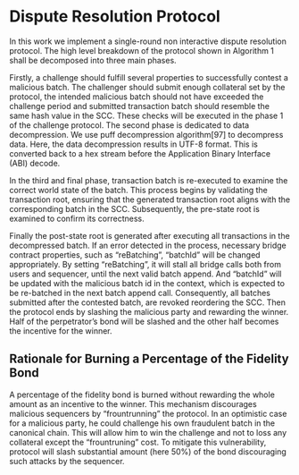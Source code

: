 # Dispute Resolution Protocol
In this work we implement a single-round non interactive dispute resolution protocol.
The high level breakdown of the protocol shown in Algorithm 1 shall be decomposed
into three main phases.

Firstly, a challenge should fulfill several properties to successfully contest a malicious
batch. The challenger should submit enough collateral set by the protocol, the
intended malicious batch should not have exceeded the challenge period and submitted
transaction batch should resemble the same hash value in the SCC. These checks will
be executed in the phase 1 of the challenge protocol.
The second phase is dedicated to data decompression. We use puff decompression
algorithm[97] to decompress data. Here, the data decompression results in UTF-8
format. This is converted back to a hex stream before the Application Binary Interface
(ABI) decode.

In the third and final phase, transaction batch is re-executed to examine the correct
world state of the batch. This process begins by validating the transaction root,
ensuring that the generated transaction root aligns with the corresponding batch in
the SCC. Subsequently, the pre-state root is examined to confirm its correctness.

Finally the post-state root is generated after executing all transactions in the
decompressed batch. If an error detected in the process, necessary bridge contract
properties, such as “reBatching”, “batchId” will be changed appropriately. By setting
“reBatching”, it will stall all bridge calls both from users and sequencer, until the next
valid batch append. And “batchId” will be updated with the malicious batch id in
the context, which is expected to be re-batched in the next batch append call.
Consequently, all batches submitted after the contested batch, are revoked 
reordering the SCC. Then the protocol ends by slashing the malicious party and
rewarding the winner. Half of the perpetrator’s bond will be slashed and the other
half becomes the incentive for the winner.

## Rationale for Burning a Percentage of the Fidelity Bond
A percentage of the fidelity bond is burned without rewarding the whole amount
as an incentive to the winner. This mechanism discourages malicious sequencers by
“frountrunning” the protocol. In an optimistic case for a malicious party, he could
challenge his own fraudulent batch in the canonical chain.
This will allow him to win the challenge and not to loss any collateral except the
“frountruning” cost. To mitigate this vulnerability, protocol will slash substantial
amount (here 50%) of the bond discouraging such attacks by the sequencer.

